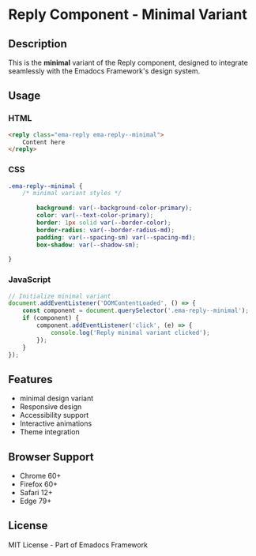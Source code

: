 # Reply Component - Minimal Variant

## Description
This is the **minimal** variant of the Reply component, designed to integrate seamlessly with the Emadocs Framework's design system.

## Usage

### HTML
```html
<reply class="ema-reply ema-reply--minimal">
    Content here
</reply>
```

### CSS
```css
.ema-reply--minimal {
    /* minimal variant styles */
    
        background: var(--background-color-primary);
        color: var(--text-color-primary);
        border: 1px solid var(--border-color);
        border-radius: var(--border-radius-md);
        padding: var(--spacing-sm) var(--spacing-md);
        box-shadow: var(--shadow-sm);
    
}
```

### JavaScript
```javascript
// Initialize minimal variant
document.addEventListener('DOMContentLoaded', () => {
    const component = document.querySelector('.ema-reply--minimal');
    if (component) {
        component.addEventListener('click', (e) => {
            console.log('Reply minimal variant clicked');
        });
    }
});
```

## Features
- minimal design variant
- Responsive design
- Accessibility support
- Interactive animations
- Theme integration

## Browser Support
- Chrome 60+
- Firefox 60+
- Safari 12+
- Edge 79+

## License
MIT License - Part of Emadocs Framework
